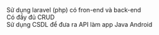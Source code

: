 Sử dụng laravel (php) có fron-end và back-end<br/>
Có đầy đủ CRUD<br/>
Sử dụng CSDL để đưa ra API làm app Java Android<br/>
